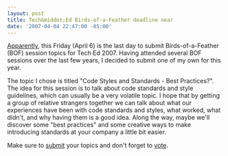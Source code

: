 ```yaml
---
layout: post
title: Tech&middot;Ed Birds-of-a-Feather deadline near
date: '2007-04-04 22:47:00 -05:00'
---
```


[Apparently](http://www.ferncrk.com/blog/2007/04/02/TechEd2007BirdsofaFeatherProposalsDueThisWeek.aspx), this Friday (April 6) is the last day to submit Birds-of-a-Feather (BOF) session topics for Tech·Ed 2007. Having attended several BOF sessions over the last few years, I decided to submit one of my own for this year. 

The topic I chose is titled "Code Styles and Standards - Best Practices?". The idea for this session is to talk about code standards and style guidelines, which can usually be a very volatile topic. I hope that by getting a group of relative strangers together we can talk about what our experiences have been with code standards and styles, what worked, what didn't, and why having them is a good idea. Along the way, maybe we'll discover some "best practices" and some creative ways to make introducing standards at your company a little bit easier.

Make sure to [submit](https://www.msteched.com/BOF/SubmitBOF.aspx) your topics and don't forget to [vote](https://www.msteched.com/BOF/Voting.aspx).
